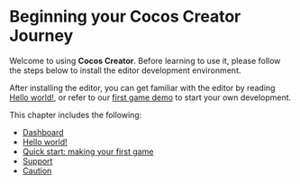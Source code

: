 # Beginning your Cocos Creator Journey

Welcome to using __Cocos Creator__. Before learning to use it, please follow the steps below to install the editor development environment.

After installing the editor, you can get familiar with the editor by reading [Hello world!](helloworld/index.md), or refer to our [first game demo](first-game/index.md) to start your own development.

This chapter includes the following:

- [Dashboard](dashboard/index.md)
- [Hello world!](helloworld/index.md)
- [Quick start: making your first game](first-game/index.md)
- [Support](support.md)
- [Caution](attention/index.md)
